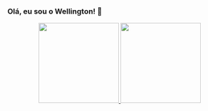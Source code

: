 ### Olá, eu sou o Wellington! 👋

<div align="center">
  <a href="https://github.com/wcostale">
  <img height="180em" src="https://github-readme-stats.vercel.app/api?username=wcostale&show_icons=true&theme=dracula&include_all_commits=true&count_private=true"/>
  <img height="180em" src="https://github-readme-stats.vercel.app/api/top-langs/?username=wcostale&layout=compact&langs_count=7&theme=dracula"/>
</div>
<!--
- 🔭 I’m currently working on ...
- 🔭 I’m currently working on ...
- 🌱 I’m currently learning ...
- 👯 I’m looking to collaborate on ...
- 🤔 I’m looking for help with ...
- 💬 Ask me about ...
- 📫 How to reach me: ...
- 😄 Pronouns: ...
- ⚡ Fun fact: ...
-->
